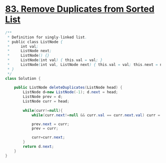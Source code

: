 # [**83. Remove Duplicates from Sorted List**](https://leetcode.com/problems/remove-duplicates-from-sorted-list/)

```java
/**
 * Definition for singly-linked list.
 * public class ListNode {
 *     int val;
 *     ListNode next;
 *     ListNode() {}
 *     ListNode(int val) { this.val = val; }
 *     ListNode(int val, ListNode next) { this.val = val; this.next = next; }
 * }
 */
class Solution {
    
    public ListNode deleteDuplicates(ListNode head) {
        ListNode d=new ListNode(-1); d.next = head;
        ListNode prev = d;
        ListNode curr = head;
        
        while(curr!=null){
            while(curr.next!=null && curr.val == curr.next.val) curr = curr.next;

            prev.next = curr;
            prev = curr;

            curr=curr.next;
        }
        return d.next;
    }
}
```
